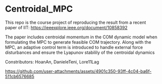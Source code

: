 # Centroidal_MPC
This repo is the course project of reproducing the result from a recent paper of IIT: https://ieeexplore.ieee.org/document/10858392

The paper includes centroidal momentum in the COM dynamic model when formulating the MPC to generate feasible
COM trajectory. Along with the MPC, an adaptive control term is introduced to handle external force
disturbances and ensure the Lyapunov stabilily of the centroidal dynamics

Constributors: HoanAn, DanieleTeni, Lore11Lag  


https://github.com/user-attachments/assets/4901c350-93ff-4c04-ba6f-511cb6576685

